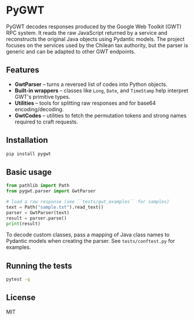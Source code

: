 # PyGWT

PyGWT decodes responses produced by the Google Web Toolkit (GWT) RPC system. It reads the raw JavaScript returned by a service and reconstructs the original Java objects using Pydantic models. The project focuses on the services used by the Chilean tax authority, but the parser is generic and can be adapted to other GWT endpoints.

## Features

- **GwtParser** – turns a reversed list of codes into Python objects.
- **Built-in wrappers** – classes like `Long`, `Date`, and `TimeStamp` help interpret GWT's primitive types.
- **Utilities** – tools for splitting raw responses and for base64 encoding/decoding.
- **GwtCodes** – utilities to fetch the permutation tokens and strong names required to craft requests.

## Installation

```bash
pip install pygwt
```

## Basic usage

```python
from pathlib import Path
from pygwt.parser import GwtParser

# load a raw response (see ``tests/gwt_examples`` for samples)
text = Path("sample.txt").read_text()
parser = GwtParser(text)
result = parser.parse()
print(result)
```

To decode custom classes, pass a mapping of Java class names to Pydantic models when creating the parser. See ``tests/conftest.py`` for examples.

## Running the tests

```bash
pytest -q
```

## License

MIT
